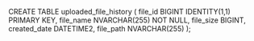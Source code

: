 CREATE TABLE uploaded_file_history (
file_id BIGINT IDENTITY(1,1) PRIMARY KEY,
file_name NVARCHAR(255) NOT NULL,
file_size BIGINT,
created_date DATETIME2,
file_path NVARCHAR(255)
);
